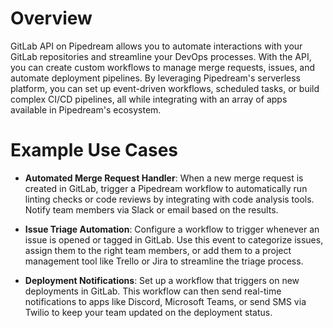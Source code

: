 # Overview

GitLab API on Pipedream allows you to automate interactions with your GitLab repositories and streamline your DevOps processes. With the API, you can create custom workflows to manage merge requests, issues, and automate deployment pipelines. By leveraging Pipedream's serverless platform, you can set up event-driven workflows, scheduled tasks, or build complex CI/CD pipelines, all while integrating with an array of apps available in Pipedream's ecosystem.

# Example Use Cases

- **Automated Merge Request Handler**: When a new merge request is created in GitLab, trigger a Pipedream workflow to automatically run linting checks or code reviews by integrating with code analysis tools. Notify team members via Slack or email based on the results.

- **Issue Triage Automation**: Configure a workflow to trigger whenever an issue is opened or tagged in GitLab. Use this event to categorize issues, assign them to the right team members, or add them to a project management tool like Trello or Jira to streamline the triage process.

- **Deployment Notifications**: Set up a workflow that triggers on new deployments in GitLab. This workflow can then send real-time notifications to apps like Discord, Microsoft Teams, or send SMS via Twilio to keep your team updated on the deployment status.

